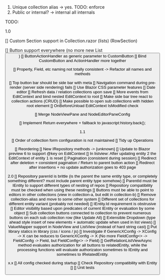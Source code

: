 1. Unique collection alias -> yes. TODO: enforce
2. Public or internal? -> internal all internals 

TODO:

1.0

[] Custom Section support in Collection.razor (lists) (RowSection)

[] Button support everywhere (no more new List<Button>)
    [] ButtonActionHandler as generic parameter to CustomButton
    [] Bind CustomButton and ActionHandler more together

[] Property, Field, etc naming not totally consistent -> Refactor all names and methods

[] Top button bar should be side bar with meta
[] Navigation command during pre-render (server side rendering) fails
[] Use Blazor CSS parameter features
[] Date editor
[] Refresh data / relation collections upon save
    [] More events from EditContext and bind nested EditContext to root
    [] Make side bar tree react to collection actions (CRUD)
        [] Make possible to open sub collections with hidden root element
    [] OnBeforeUnload EditContext IsModified check

[] Merge NodeViewPane and NodeEditorPaneConfig

[] Implement Return everywhere + fallback to javascript:history.back();

1.1

[] Order of collection form configuration is not maintained
[] Tidy up Operations

[] Reordering
    [] New IRepository methods
        -> {unknown}
    [] Update to Blazor preview 6 to support @key on EditContext
        [] In listview: After updating entity 2 the EditContext of entity 1 is reset
    [] Pagination (consistent during session)
        [] Redirect after deletion + consistent pagination / Return to parent button action
        [] Redirect after insertions + no update authorization goes to 403 page

2.0
[] Repository parenId is brittle (is the parent the same entity type, or completely something different? must include parent entity type somehow)
    [] ParentId must be IEntity to support different types of nesting of repos
    [] Repository compatibility must be checked when using these nestings
    [] Buttons must be able to point to editors in other collections (view in collection-a, but edit in collection-b)
    [] Remove collection-alias and move to some other system
[] Different set of collections for different entity variant (probably not needed)
[] IEntity.Id requirement is obstrusive
[] Editor visibility based upon predicates of current IEntity or evaluation by some object
[] Sub collection buttons connected to collection to prevent numerous buttons on each sub collection row (like Update All)
[] Extensible Dropdown (type ahead style insert of new elements + automatic update when used in list views)
[] ValueMapper support in NodeView and ListView (instead of hard string cast)
[] Put library statics in library (css / icons / js)
[] Investigate if GenericXConfig -> XConfig -> X can be reduces to GenericXConfig -> X (No more FieldConfig<> -> FieldConfig -> Field, but FieldConfig<> -> Field)
[] GetRelationListViewAsync method evaluates authorization for all buttons to relatedEntity, while the processing functions will evaluate authorizaton sometimes to IEntity and sometimes to IRelatedEntity.

x.x
[] All config checked during startup
    [] Check Repository compatibility with Entity
    []
[] Unit tests
